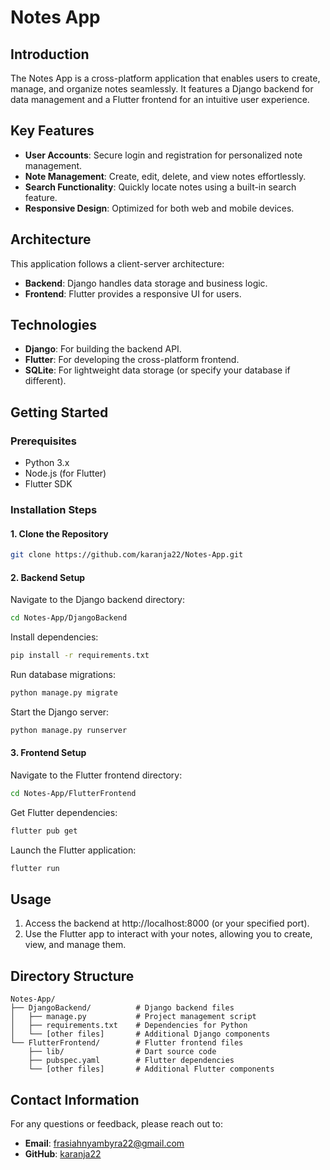 # Notes App

## Introduction
The Notes App is a cross-platform application that enables users to create, manage, and organize notes seamlessly. It features a Django backend for data management and a Flutter frontend for an intuitive user experience.

## Key Features
- **User Accounts**: Secure login and registration for personalized note management.
- **Note Management**: Create, edit, delete, and view notes effortlessly.
- **Search Functionality**: Quickly locate notes using a built-in search feature.
- **Responsive Design**: Optimized for both web and mobile devices.

## Architecture
This application follows a client-server architecture:
- **Backend**: Django handles data storage and business logic.
- **Frontend**: Flutter provides a responsive UI for users.

## Technologies
- **Django**: For building the backend API.
- **Flutter**: For developing the cross-platform frontend.
- **SQLite**: For lightweight data storage (or specify your database if different).

## Getting Started

### Prerequisites
- Python 3.x
- Node.js (for Flutter)
- Flutter SDK

### Installation Steps

#### 1. Clone the Repository
```bash
git clone https://github.com/karanja22/Notes-App.git
```

#### 2. Backend Setup
Navigate to the Django backend directory:
```bash
cd Notes-App/DjangoBackend
```
Install dependencies:
```bash
pip install -r requirements.txt
```
Run database migrations:
```bash
python manage.py migrate
```
Start the Django server:
```bash
python manage.py runserver
```

#### 3. Frontend Setup
Navigate to the Flutter frontend directory:
```bash
cd Notes-App/FlutterFrontend
```
Get Flutter dependencies:
```bash
flutter pub get
```
Launch the Flutter application:
```bash
flutter run
```

## Usage
1. Access the backend at http://localhost:8000 (or your specified port).
2. Use the Flutter app to interact with your notes, allowing you to create, view, and manage them.


## Directory Structure
```basic
Notes-App/
├── DjangoBackend/          # Django backend files
│   ├── manage.py           # Project management script
│   ├── requirements.txt    # Dependencies for Python
│   └── [other files]       # Additional Django components
└── FlutterFrontend/        # Flutter frontend files
    ├── lib/                # Dart source code
    ├── pubspec.yaml        # Flutter dependencies
    └── [other files]       # Additional Flutter components
```
## Contact Information
For any questions or feedback, please reach out to:

- **Email**: frasiahnyambyra22@gmail.com  
- **GitHub**: [karanja22](https://github.com/karanja22)
